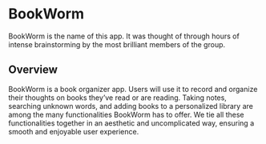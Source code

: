 # BookWorm

BookWorm is the name of this app. It was thought of through hours of intense brainstorming by the most brilliant members of the group.
## Overview
BookWorm is a book organizer app. Users will use it to record and organize their thoughts on books they’ve read or are reading. Taking notes, searching unknown words, and adding books to a personalized library are among the many functionalities BookWorm has to offer. We tie all these functionalities together in an aesthetic and uncomplicated way, ensuring a smooth and enjoyable user experience. 

